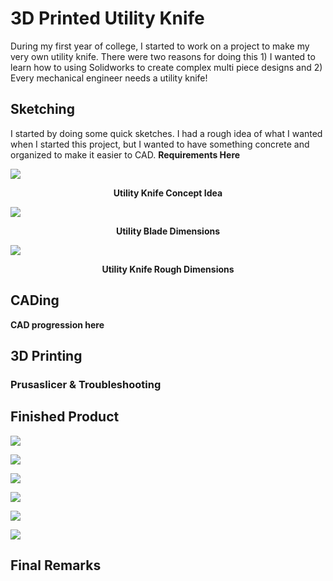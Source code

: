 # 3D Printed Utility Knife
During my first year of college, I started to work on a project to make my very own utility knife. There were two reasons for doing this 1) I wanted to learn how to using Solidworks to create complex multi piece designs and 2) Every mechanical engineer needs a utility knife!

## Sketching
I started by doing some quick sketches. I had a rough idea of what I wanted when I started this project, but I wanted to have something concrete and organized to make it easier to CAD. **Requirements Here**

![](utility_knife\utility_knife_photos\IMG_6670)
<figcaption align = "center"><b>Utility Knife Concept Idea</b></figcaption>

![](utility_knife\utility_knife_photos\IMG_6672)
<figcaption align = "center"><b>Utility Blade Dimensions</b></figcaption>

![](utility_knife\utility_knife_photos\IMG_6673)
<figcaption align = "center"><b>Utility Knife Rough Dimensions</b></figcaption>

## CADing

**CAD progression here**

## 3D Printing

### Prusaslicer & Troubleshooting

## Finished Product

![](utility_knife\utility_knife_photos\IMG_4585)
<figcaption align = "center"><b></b></figcaption>

![](utility_knife\utility_knife_photos\IMG_4582)
<figcaption align = "center"><b></b></figcaption>

![](utility_knife\utility_knife_photos\IMG_4581)
<figcaption align = "center"><b></b></figcaption>

![](utility_knife\utility_knife_photos\IMG_4583)
<figcaption align = "center"><b></b></figcaption>

![](utility_knife\utility_knife_photos\IMG_4586)
<figcaption align = "center"><b></b></figcaption>

![](utility_knife\utility_knife_photos\IMG_4587)
<figcaption align = "center"><b></b></figcaption>

## Final Remarks
